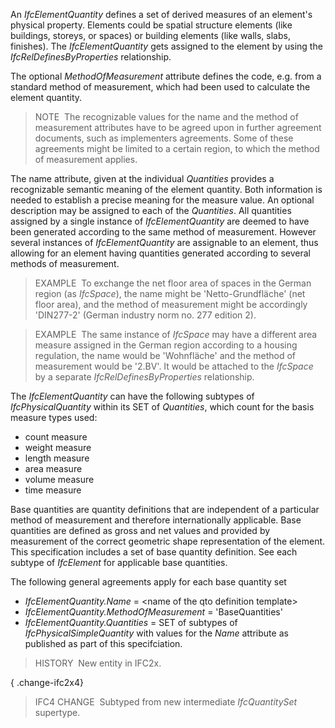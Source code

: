 An _IfcElementQuantity_ defines a set of derived measures of an element's physical property. Elements could be spatial structure elements (like buildings, storeys, or spaces) or building elements (like walls, slabs, finishes). The _IfcElementQuantity_ gets assigned to the element by using the _IfcRelDefinesByProperties_ relationship.

The optional _MethodOfMeasurement_ attribute defines the code, e.g. from a standard method of measurement, which had been used to calculate the element quantity.

> NOTE&nbsp; The recognizable values for the name and the method of measurement attributes have to be agreed upon in further agreement documents, such as implementers agreements. Some of these agreements might be limited to a certain region, to which the method of measurement applies.

The name attribute, given at the individual _Quantities_ provides a recognizable semantic meaning of the element quantity. Both information is needed to establish a precise meaning for the measure value. An optional description may be assigned to each of the _Quantities_. All quantities assigned by a single instance of _IfcElementQuantity_ are deemed to have been generated according to the same method of measurement. However several instances of _IfcElementQuantity_ are assignable to an element, thus allowing for an element having quantities generated according to several methods of measurement.

> EXAMPLE&nbsp; To exchange the net floor area of spaces in the German region (as _IfcSpace_), the name might be 'Netto-Grundfl&auml;che' (net floor area), and the method of measurement might be accordingly 'DIN277-2' (German industry norm no. 277 edition 2).

> EXAMPLE&nbsp; The same instance of _IfcSpace_ may have a different area measure assigned in the German region according to a housing regulation, the name would be 'Wohnfl&auml;che' and the method of measurement would be '2.BV'. It would be attached to the _IfcSpace_ by a separate _IfcRelDefinesByProperties_ relationship.

The _IfcElementQuantity_ can have the following subtypes of _IfcPhysicalQuantity_ within its SET of _Quantities_, which count for the basis measure types used:

* count measure
* weight measure
* length measure
* area measure
* volume measure
* time measure

Base quantities are quantity definitions that are independent of a particular method of measurement and therefore internationally applicable. Base quantities are defined as gross and net values and provided by measurement of the correct geometric shape representation of the element. This specification includes a set of base quantity definition. See each subtype of _IfcElement_ for applicable base quantities.

The following general agreements apply for each base quantity set

* _IfcElementQuantity.Name_ = &lt;name of the qto definition template&gt;
* _IfcElementQuantity.MethodOfMeasurement_ = 'BaseQuantities'
* _IfcElementQuantity.Quantities_ = SET of subtypes of _IfcPhysicalSimpleQuantity_ with values for the _Name_ attribute as published as part of this specifciation.

> HISTORY&nbsp; New entity in IFC2x.

{ .change-ifc2x4}
> IFC4 CHANGE&nbsp; Subtyped from new intermediate _IfcQuantitySet_ supertype.